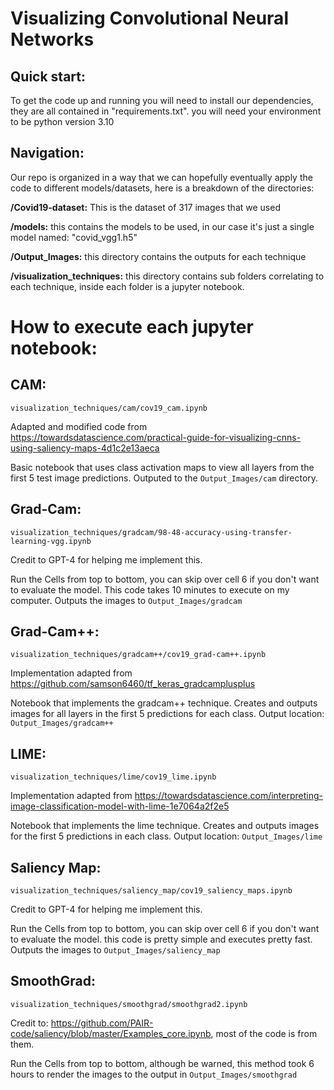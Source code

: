 # Visualizing Convolutional Neural Networks 

## Quick start:
To get the code up and running you will need to install our dependencies, they are all contained in "requirements.txt". you will need your environment to be python version 3.10

## Navigation:
Our repo is organized in a way that we can hopefully eventually apply the code to different models/datasets, here is a breakdown of the directories:

**/Covid19-dataset:** This is the dataset of 317 images that we used

**/models:** this contains the models to be used, in our case it's just a single model named: "covid_vgg1.h5"

**/Output_Images:** this directory contains the outputs for each technique

**/visualization_techniques:** this directory contains sub folders correlating to each technique, inside each folder is a jupyter notebook.


# How to execute each jupyter notebook:

## CAM:
`visualization_techniques/cam/cov19_cam.ipynb`

Adapted and modified code from https://towardsdatascience.com/practical-guide-for-visualizing-cnns-using-saliency-maps-4d1c2e13aeca

Basic notebook that uses class activation maps to view all layers from the first 5 test image predictions. Outputed to the `Output_Images/cam` directory.

## Grad-Cam:
`visualization_techniques/gradcam/98-48-accuracy-using-transfer-learning-vgg.ipynb`

Credit to GPT-4 for helping me implement this.

Run the Cells from top to bottom, you can skip over cell 6 if you don't want to evaluate the model. This code takes 10 minutes to execute on my computer. Outputs the images to `Output_Images/gradcam`

## Grad-Cam++:
`visualization_techniques/gradcam++/cov19_grad-cam++.ipynb`

Implementation adapted from https://github.com/samson6460/tf_keras_gradcamplusplus

Notebook that implements the gradcam++ technique. Creates and outputs images for all layers in the first 5 predictions for each class. Output location: `Output_Images/gradcam++`

## LIME:
`visualization_techniques/lime/cov19_lime.ipynb`

Implementation adapted from https://towardsdatascience.com/interpreting-image-classification-model-with-lime-1e7064a2f2e5

Notebook that implements the lime technique. Creates and outputs images for the first 5 predictions in each class. Output location: `Output_Images/lime`


## Saliency Map:
`visualization_techniques/saliency_map/cov19_saliency_maps.ipynb`

Credit to GPT-4 for helping me implement this.

Run the Cells from top to bottom, you can skip over cell 6 if you don't want to evaluate the model. this code is pretty simple and executes pretty fast. Outputs the images to `Output_Images/saliency_map`

## SmoothGrad:
`visualization_techniques/smoothgrad/smoothgrad2.ipynb`

Credit to: https://github.com/PAIR-code/saliency/blob/master/Examples_core.ipynb, most of the code is from them.

Run the Cells from top to bottom, although be warned, this method took 6 hours to render the images to the output in `Output_Images/smoothgrad`